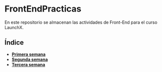 # FrontEndPracticas

En este repositorio se almacenan las actividades de Front-End para el curso LaunchX.

## Índice

* **[Primera semana
  ](https://github.com/IvanAbadJC/FrontEndPracticas/tree/main/Primera_Semana)**
* [**Segunda semana**](https://github.com/IvanAbadJC/FrontEndPracticas/tree/main/Segunda_Semana)
* [**Tercera semana**](https://github.com/IvanAbadJC/FrontEndPracticas/tree/main/Tercera_Semana)
